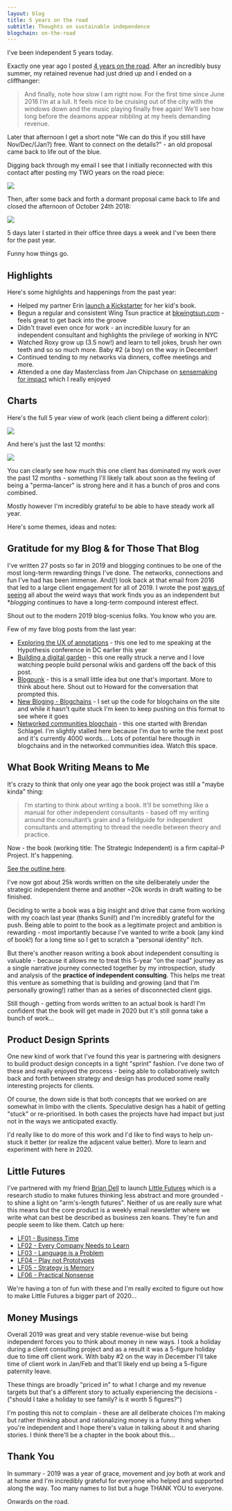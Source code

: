 ```yaml
---
layout: blog
title: 5 years on the road
subtitle: Thoughts on sustainable independence
blogchain: on-the-road
---
```


I've been independent 5 years today.

Exactly one year ago I posted [4 years on the road](https://tomcritchlow.com/2018/10/24/four-years/). After an incredibly busy summer, my retained revenue had just dried up and I ended on a cliffhanger:

>And finally, note how slow I am right now. For the first time since June 2016 I’m at a lull. It feels nice to be cruising out of the city with the windows down and the music playing finally free again! We’ll see how long before the deamons appear nibbling at my heels demanding revenue.

Later that afternoon I get a short note "We can do this if you still have Nov/Dec/(Jan?) free. Want to connect on the details?" - an old proposal came back to life out of the blue.

Digging back through my email I see that I initially reconnected with this contact after posting my TWO years on the road piece:

![](/images/year-5-original.png)

Then, after some back and forth a dormant proposal came back to life and closed the afternoon of October 24th 2018:

![](/images/year-5-followup.png)

5 days later I started in their office three days a week and I've been there for the past year.

Funny how things go.

## Highlights

Here's some highlights and happenings from the past year:

- Helped my partner Erin [launch a Kickstarter](https://www.kickstarter.com/projects/erinprz/journey-to-the-end-of-the-night-a-childrens-book/) for her kid's book.
- Begun a regular and consistent Wing Tsun practice at [bkwingtsun.com](http://www.bkwingtsun.com/) - feels great to get back into the groove
- Didn't travel even once for work - an incredible luxury for an independent consultant and highlights the privilege of working in NYC
- Watched Roxy grow up (3.5 now!) and learn to tell jokes, brush her own teeth and so so much more. Baby #2 (a boy) on the way in December!
- Continued tending to my networks via dinners, coffee meetings and more.
- Attended a one day Masterclass from Jan Chipchase on [sensemaking for impact](https://studiodradiodurans.com/pages/sensemaking-for-impact-masterclass) which I really enjoyed

## Charts

Here's the full 5 year view of work (each client being a different color):

![](/images/year-5-chart.png)

And here's just the last 12 months:

![](/images/year-5-12-revenue.png)

You can clearly see how much this one client has dominated my work over the past 12 months - something I'll likely talk about soon as the feeling of being a "perma-lancer" is strong here and it has a bunch of pros and cons combined.

Mostly however I'm incredibly grateful to be able to have steady work all year.

Here's some themes, ideas and notes:

## Gratitude for my Blog & for Those That Blog

I've written 27 posts so far in 2019 and blogging continues to be one of the most long-term rewarding things I've done. The networks, connections and fun I've had has been immense. And(!) look back at that email from 2016 that led to a large client engagement for all of 2019. I wrote the post [ways of seeing](https://tomcritchlow.com/2018/10/29/ways-of-seeing/) all about the weird ways that work finds you as an independent but **blogging* continues to have a long-term compound interest effect.

Shout out to the modern 2019 blog-scenius folks. You know who you are.

Few of my fave blog posts from the last year:

- [Exploring the UX of annotations](https://tomcritchlow.com/2019/02/12/annotations/) - this one led to me speaking at the Hypothesis conference in DC earlier this year
- [Building a digital garden](https://tomcritchlow.com/2019/02/17/building-digital-garden/) - this one really struck a nerve and I love watching people build personal wikis and gardens off the back of this post.
- [Blogpunk](https://tomcritchlow.com/2019/05/17/blogpunk/) - this is a small little idea but one that's important. More to think about here. Shout out to Howard for the conversation that prompted this.
- [New Bloging - Blogchains](https://tomcritchlow.com/2019/07/17/blogchains/) - I set up the code for blogchains on the site and while it hasn't quite stuck I'm keen to keep pushing on this format to see where it goes
- [Networked communities blogchain](https://tomcritchlow.com/blogchains/networked-communities/) - this one started with Brendan Schlagel. I'm slightly stalled here because I'm due to write the next post and it's currently 4000 words.... Lots of potential here though in blogchains and in the networked communities idea. Watch this space.

## What Book Writing Means to Me

It's crazy to think that only one year ago the book project was still a "maybe kinda" thing:

>I’m starting to think about writing a book. It’ll be something like a manual for other independent consultants - based off my writing around the consultant’s grain and a fieldguide for independent consultants and attempting to thread the needle between theory and practice.

Now - the book (working title: The Strategic Independent) is a firm capital-P Project. It's happening.

[See the outline here](https://tomcritchlow.com/strategy/).

I've now got about 25k words written on the site deliberately under the strategic independent theme and another ~20k words in draft waiting to be finished.

Deciding to write a book was a big insight and drive that came from working with my coach last year (thanks Sunil!) and I'm incredibly grateful for the push. Being able to point to the book as a legitimate project and ambition is rewarding - most importantly because I've wanted to write a book (any kind of book!) for a long time so I get to scratch a "personal identity" itch.

But there's another reason writing a book about independent consulting is valuable - because it allows me to treat this 5-year "on the road" journey as a single narrative journey connected together by my introspection, study and analysis of the **practice of independent consulting**. This helps me treat this venture as something that is building and growing (and that I'm personally growing!) rather than as a series of disconnected client gigs.

Still though - getting from words written to an actual book is hard! I'm confident that the book will get made in 2020 but it's still gonna take a bunch of work...

## Product Design Sprints

One new kind of work that I've found this year is partnering with designers to build product design concepts in a tight "sprint" fashion. I've done two of these and really enjoyed the process - being able to collaboratively switch back and forth between strategy and design has produced some really interesting projects for clients.

Of course, the down side is that both concepts that we worked on are somewhat in limbo with the clients. Speculative design has a habit of getting "stuck" or re-prioritised. In both cases the projects have had impact but just not in the ways we anticipated exactly.

I'd really like to do more of this work and I'd like to find ways to help un-stuck it better (or realize the adjacent value better). More to learn and experiment with here in 2020.

## Little Futures

I've partnered with my friend [Brian Dell](http://www.briandell.info/) to launch [Little Futures](https://littlefutures.club) which is a research studio to make futures thinking less abstract and more grounded - to shine a light on "arm's-length futures". Neither of us are really sure what this means but the core product is a weekly email newsletter where we write what can best be described as business zen koans. They're fun and people seem to like them. Catch up here:

- [LF01 - Business Time](https://littlefutures.club/2019/09/11/business-time/)
- [LF02 - Every Company Needs to Learn](https://littlefutures.club/2019/09/19/learning/)
- [LF03 - Language is a Problem](https://littlefutures.club/2019/09/25/language/)
- [LF04 - Play not Prototypes](https://littlefutures.club/2019/10/04/play/)
- [LF05 - Strategy is Memory](https://littlefutures.club/2019/10/11/strategy-is-memory/)
- [LF06 - Practical Nonsense](https://littlefutures.club/2019/10/23/practical-nonsense/)

We're having a ton of fun with these and I'm really excited to figure out how to make Little Futures a bigger part of 2020...

## Money Musings

Overall 2019 was great and very stable revenue-wise but being independent forces you to think about money in new ways. I took a holiday during a client consulting project and as a result it was a 5-figure holiday due to time off client work. With baby #2 on the way in December I'll take time of client work in Jan/Feb and that'll likely end up being a 5-figure paternity leave.

These things are broadly "priced in" to what I charge and my revenue targets but that's a different story to actually experiencing the decisions - ("should I take a holiday to see family? is it worth 5 figures?")

I'm posting this not to complain - these are all deliberate choices I'm making but rather thinking about and rationalizing money is a funny thing when you're independent and I hope there's value in talking about it and sharing stories. I think there'll be a chapter in the book about this...

## Thank You

In summary - 2019 was a year of grace, movement and joy both at work and at home and I'm incredibly grateful for everyone who helped and supported along the way. Too many names to list but a huge THANK YOU to everyone.

Onwards on the road.